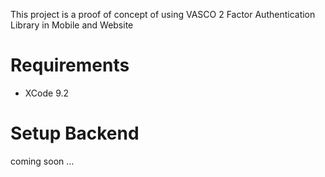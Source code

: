 This project is a proof of concept of using VASCO 2 Factor Authentication Library in Mobile and Website

# Requirements
 * XCode 9.2

# Setup Backend
coming soon ...
